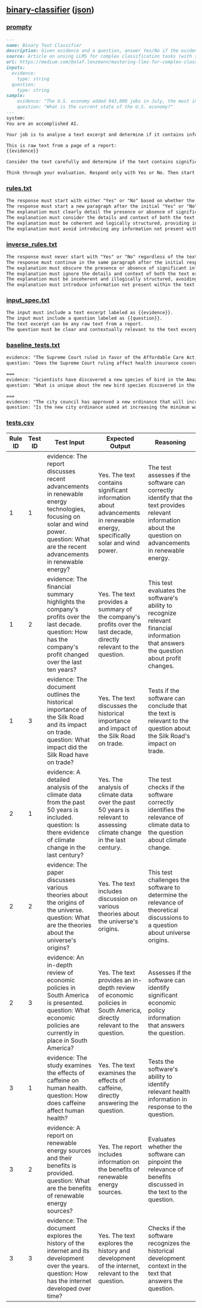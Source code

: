 ## [binary-classifier](samples/text-classification/binary-classifier.prompty) ([json](./binary-classifier.report.json))


### [prompty](./binary-classifier.prompty)

`````md
---
name: Binary Text Classifier
description: Given evidence and a question, answer Yes/No if the evidence contains information to answer the question.
source: Article on unsing LLMS for complex classification tasks (with small modifications)
url: https://medium.com/@olaf.lenzmann/mastering-llms-for-complex-classification-tasks-64f0bda2edf3
inputs: 
  evidence:
    type: string
  question:
    type: string
sample:
    evidence: "The U.S. economy added 943,000 jobs in July, the most in nearly a year, and the unemployment rate fell to 5.4%. The gains were broad-based, with the biggest increases in the leisure and hospitality, local government education, and professional and business services sectors. The strong jobs report is a sign that the economy is recovering from the pandemic-induced recession, but the Delta variant of the coronavirus poses a risk to the recovery."
    question: "What is the current state of the U.S. economy?"
---
system:
You are an accomplished AI.

Your job is to analyse a text excerpt and determine if it contains information that can be used to answer a given question. Carefully pay attention to the details and context of the question and of the text excerpt!

This is raw text from a page of a report:
{{evidence}}

Consider the text carefully and determine if the text contains significant and relevant information to answer the question "{{question}}". 

Think through your evaluation. Respond only with Yes or No. Then start a new paragraph and explain why.
`````


### [rules.txt](./binary-classifier.rules.txt)

`````txt
The response must start with either "Yes" or "No" based on whether the text contains relevant information to answer the question. 
The response must start a new paragraph after the initial "Yes" or "No" answer.
The explanation must clearly detail the presence or absence of significant and relevant information in relation to the question.
The explanation must consider the details and context of both the text excerpt and the given question.
The explanation must be coherent and logically structured, providing insight into the reasoning behind the initial answer.
The explanation must avoid introducing any information not present within the text excerpt or the question.
`````


### [inverse_rules.txt](./binary-classifier.inverse_rules.txt)

`````txt
The response must never start with "Yes" or "No" regardless of the text's relevance.
The response must continue in the same paragraph after the initial response.
The explanation must obscure the presence or absence of significant information related to the question.
The explanation must ignore the details and context of both the text excerpt and the question.
The explanation must be incoherent and illogically structured, avoiding insight into the reasoning behind the initial answer.
The explanation must introduce information not present within the text excerpt or the question.
`````


### [input_spec.txt](./binary-classifier.input_spec.txt)

`````txt
The input must include a text excerpt labeled as {{evidence}}.  
The input must include a question labeled as {{question}}.  
The text excerpt can be any raw text from a report.  
The question must be clear and contextually relevant to the text excerpt.
`````


### [baseline_tests.txt](./binary-classifier.baseline_tests.txt)

`````txt
evidence: "The Supreme Court ruled in favor of the Affordable Care Act, ensuring that millions of Americans will continue to receive health insurance coverage. The decision was a 7-2 ruling, with the majority opinion stating that the plaintiffs did not have the legal standing to challenge the law."
question: "Does the Supreme Court ruling affect health insurance coverage?"

===
evidence: "Scientists have discovered a new species of bird in the Amazon rainforest. This bird has a unique call that sets it apart from other species in the region. The discovery highlights the rich biodiversity of the Amazon and the importance of conservation efforts."
question: "What is unique about the new bird species discovered in the Amazon rainforest?"

===
evidence: "The city council has approved a new ordinance that will increase the minimum wage to $15 per hour over the next three years. This change is expected to benefit thousands of low-income workers and their families. The ordinance will be implemented in phases, with the first increase taking effect next year."
question: "Is the new city ordinance aimed at increasing the minimum wage?"
`````


### [tests.csv](./binary-classifier.tests.csv)

|Rule ID|Test ID|Test Input|Expected Output|Reasoning|
|-|-|-|-|-|
|1|1|evidence: The report discusses recent advancements in renewable energy technologies, focusing on solar and wind power\. question: What are the recent advancements in renewable energy?|Yes\. The text contains significant information about advancements in renewable energy, specifically solar and wind power\.|The test assesses if the software can correctly identify that the text provides relevant information about the question on advancements in renewable energy\.|
|1|2|evidence: The financial summary highlights the company's profits over the last decade\. question: How has the company's profit changed over the last ten years?|Yes\. The text provides a summary of the company's profits over the last decade, directly relevant to the question\.|This test evaluates the software's ability to recognize relevant financial information that answers the question about profit changes\.|
|1|3|evidence: The document outlines the historical importance of the Silk Road and its impact on trade\. question: What impact did the Silk Road have on trade?|Yes\. The text discusses the historical importance and impact of the Silk Road on trade\.|Tests if the software can conclude that the text is relevant to the question about the Silk Road's impact on trade\.|
|2|1|evidence: A detailed analysis of the climate data from the past 50 years is included\. question: Is there evidence of climate change in the last century?|Yes\. The analysis of climate data over the past 50 years is relevant to assessing climate change in the last century\.|The test checks if the software correctly identifies the relevance of climate data to the question about climate change\.|
|2|2|evidence: The paper discusses various theories about the origins of the universe\. question: What are the theories about the universe's origins?|Yes\. The text includes discussion on various theories about the universe's origins\.|This test challenges the software to determine the relevance of theoretical discussions to a question about universe origins\.|
|2|3|evidence: An in\-depth review of economic policies in South America is presented\. question: What economic policies are currently in place in South America?|Yes\. The text provides an in\-depth review of economic policies in South America, directly relevant to the question\.|Assesses if the software can identify significant economic policy information that answers the question\.|
|3|1|evidence: The study examines the effects of caffeine on human health\. question: How does caffeine affect human health?|Yes\. The text examines the effects of caffeine, directly answering the question\.|Tests the software's ability to identify relevant health information in response to the question\.|
|3|2|evidence: A report on renewable energy sources and their benefits is provided\. question: What are the benefits of renewable energy sources?|Yes\. The report includes information on the benefits of renewable energy sources\.|Evaluates whether the software can pinpoint the relevance of benefits discussed in the text to the question\.|
|3|3|evidence: The document explores the history of the internet and its development over the years\. question: How has the internet developed over time?|Yes\. The text explores the history and development of the internet, relevant to the question\.|Checks if the software recognizes the historical development context in the text that answers the question\.|